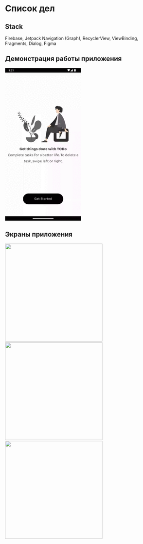 # Список дел
## Stack
Firebase, Jetpack Navigation (Graph), RecyclerView, ViewBinding, Fragments, Dialog, Figma
## Демонстрация работы приложения
<img src="https://github.com/xemura/todo-list_app/blob/master/ToDo.gif" width="250" height="500"/>

## Экраны приложения
<img src="https://github.com/xemura/todo-list_app/assets/92382028/2aaee1f4-f861-4907-9362-26537e88266b" width="320" height="320"/>
<img src="https://github.com/xemura/todo-list_app/assets/92382028/111241ce-2fc7-43fd-92fb-391dfe7c5054" width="320" height="320"/>
<img src="https://github.com/xemura/todo-list_app/assets/92382028/9966d208-33ec-4225-b1a6-677c7183a607" width="320" height="320"/>
